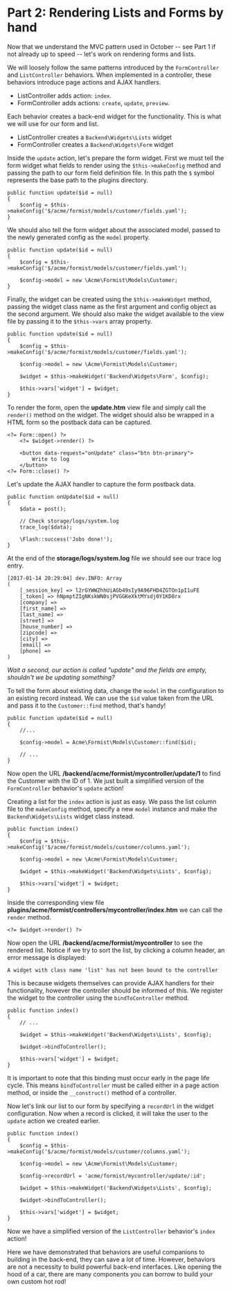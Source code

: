 # Part 2: Rendering Lists and Forms by hand

Now that we understand the MVC pattern used in October -- see Part 1 if not already up to speed -- let's work on rendering forms and lists.

We will loosely follow the same patterns introduced by the `FormController` and `ListController` behaviors. When implemented in a controller, these behaviors introduce page actions and AJAX handlers.

- ListController adds action: `index`.
- FormController adds actions: `create`, `update`, `preview`.

Each behavior creates a back-end widget for the functionality. This is what we will use for our form and list.

- ListController creates a `Backend\Widgets\Lists` widget
- FormController creates a `Backend\Widgets\Form` widget

Inside the `update` action, let's prepare the form widget. First we must tell the form widget what fields to render using the `$this->makeConfig` method and passing the path to our form field definition file. In this path the `$` symbol represents the base path to the plugins directory.

    public function update($id = null)
    {
        $config = $this->makeConfig('$/acme/formist/models/customer/fields.yaml');
    }

We should also tell the form widget about the associated model, passed to the newly generated config as the `model` property.

    public function update($id = null)
    {
        $config = $this->makeConfig('$/acme/formist/models/customer/fields.yaml');

        $config->model = new \Acme\Formist\Models\Customer;
    }

Finally, the widget can be created using the `$this->makeWidget` method, passing the widget class name as the first argument and config object as the second argument. We should also make the widget available to the view file by passing it to the `$this->vars` array property.

    public function update($id = null)
    {
        $config = $this->makeConfig('$/acme/formist/models/customer/fields.yaml');

        $config->model = new \Acme\Formist\Models\Customer;

        $widget = $this->makeWidget('Backend\Widgets\Form', $config);

        $this->vars['widget'] = $widget;
    }

To render the form, open the **update.htm** view file and simply call the `render()` method on the widget. The widget should also be wrapped in a HTML form so the postback data can be captured.

    <?= Form::open() ?>
        <?= $widget->render() ?>

        <button data-request="onUpdate" class="btn btn-primary">
            Write to log
        </button>
    <?= Form::close() ?>

Let's update the AJAX handler to capture the form postback data.

    public function onUpdate($id = null)
    {
        $data = post();

        // Check storage/logs/system.log
        trace_log($data);

        \Flash::success('Jobs done!');
    }

At the end of the **storage/logs/system.log** file we should see our trace log entry.

    [2017-01-14 20:29:04] dev.INFO: Array
    (
        [_session_key] => l2rGYWWZhhUiAGb49sIy9A96FHD4ZGTOn1pI1uFE
        [_token] => hNpmptZIgNKskWN0sjPVGGKeXktMYsdj0Y1KD8rx
        [company] => 
        [first_name] => 
        [last_name] => 
        [street] => 
        [house_number] => 
        [zipcode] => 
        [city] => 
        [email] => 
        [phone] => 
    )

*Wait a second, our action is called "update" and the fields are empty, shouldn't we be updating something?*

To tell the form about existing data, change the `model` in the configuration to an existing record instead. We can use the `$id` value taken from the URL and pass it to the `Customer::find` method, that's handy!

    public function update($id = null)
    {
        //...

        $config->model = Acme\Formist\Models\Customer::find($id);

        // ...
    }

Now open the URL **/backend/acme/formist/mycontroller/update/1** to find the Customer with the ID of 1. We just built a simplified version of the `FormController` behavior's `update` action!

Creating a list for the `index` action is just as easy. We pass the list column file to the `makeConfig` method, specify a new `model` instance and make the `Backend\Widgets\Lists` widget class instead.

    public function index()
    {
        $config = $this->makeConfig('$/acme/formist/models/customer/columns.yaml');

        $config->model = new \Acme\Formist\Models\Customer;

        $widget = $this->makeWidget('Backend\Widgets\Lists', $config);

        $this->vars['widget'] = $widget;
    }

Inside the corresponding view file **plugins/acme/formist/controllers/mycontroller/index.htm** we can call the `render` method.

    <?= $widget->render() ?>

Now open the URL **/backend/acme/formist/mycontroller** to see the rendered list. Notice if we try to sort the list, by clicking a column header, an error message is displayed:

    A widget with class name 'list' has not been bound to the controller

This is because widgets themselves can provide AJAX handlers for their functionality, however the controller should be informed of this. We register the widget to the controller using the `bindToController` method.

    public function index()
    {
        // ...

        $widget = $this->makeWidget('Backend\Widgets\Lists', $config);

        $widget->bindToController();

        $this->vars['widget'] = $widget;
    }

It is important to note that this binding must occur early in the page life cycle. This means `bindToController` must be called either in a page action method, or inside the `__construct()` method of a controller.

Now let's link our list to our form by specifying a `recordUrl` in the widget configuration. Now when a record is clicked, it will take the user to the `update` action we created earlier.

    public function index()
    {
        $config = $this->makeConfig('$/acme/formist/models/customer/columns.yaml');

        $config->model = new \Acme\Formist\Models\Customer;

        $config->recordUrl = 'acme/formist/mycontroller/update/:id';

        $widget = $this->makeWidget('Backend\Widgets\Lists', $config);

        $widget->bindToController();

        $this->vars['widget'] = $widget;
    }

Now we have a simplified version of the `ListController` behavior's `index` action!

Here we have demonstrated that behaviors are useful companions to building in the back-end, they can save a lot of time. However, behaviors are not a necessity to build powerful back-end interfaces. Like opening the hood of a car, there are many components you can borrow to build your own custom hot rod!
